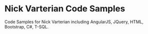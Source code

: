 # Nick Varterian Code Samples
Code Samples for Nick Varterian including AngularJS, JQuery, HTML, Bootstrap, C#, T-SQL.
